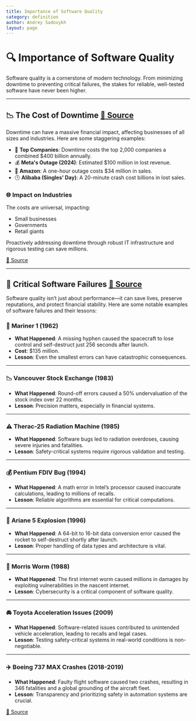 ```yaml
---
title: Importance of Software Quality
category: definition
author: Andrey Sadovykh
layout: page
---
```


# 🔍 Importance of Software Quality  

Software quality is a cornerstone of modern technology. From minimizing downtime to preventing critical failures, the stakes for reliable, well-tested software have never been higher.  

---

## 📉 **The Cost of Downtime**  [🔗 Source](https://queue-it.com/blog/cost-of-downtime/)  
Downtime can have a massive financial impact, affecting businesses of all sizes and industries. Here are some staggering examples:  

- 🏢 **Top Companies**: Downtime costs the top 2,000 companies a combined $400 billion annually.  
- 💰 **Meta's Outage (2024)**: Estimated $100 million in lost revenue.  
- 🛒 **Amazon**: A one-hour outage costs $34 million in sales.  
- 🕒 **Alibaba (Singles' Day)**: A 20-minute crash cost billions in lost sales.  

### 🌐 **Impact on Industries**  
The costs are universal, impacting:  
- Small businesses  
- Governments  
- Retail giants  

Proactively addressing downtime through robust IT infrastructure and rigorous testing can save millions.  

[🔗 Source](https://queue-it.com/blog/cost-of-downtime/)  

---

## 🚀 **Critical Software Failures**  [🔗 Source](https://www.linkedin.com/pulse/biggest-software-failures-history-chronological-journey-corrales-3jube/)  

Software quality isn’t just about performance—it can save lives, preserve reputations, and protect financial stability. Here are some notable examples of software failures and their lessons:  

### 🔴 **Mariner 1 (1962)**  
- **What Happened**: A missing hyphen caused the spacecraft to lose control and self-destruct just 256 seconds after launch.  
- **Cost**: $135 million.  
- **Lesson**: Even the smallest errors can have catastrophic consequences.  

---

### 📉 **Vancouver Stock Exchange (1983)**  
- **What Happened**: Round-off errors caused a 50% undervaluation of the stock index over 22 months.  
- **Lesson**: Precision matters, especially in financial systems.  

---

### ⚠️ **Therac-25 Radiation Machine (1985)**  
- **What Happened**: Software bugs led to radiation overdoses, causing severe injuries and fatalities.  
- **Lesson**: Safety-critical systems require rigorous validation and testing.  

---

### 💰 **Pentium FDIV Bug (1994)**  
- **What Happened**: A math error in Intel’s processor caused inaccurate calculations, leading to millions of recalls.  
- **Lesson**: Reliable algorithms are essential for critical computations.  

---

### 🌌 **Ariane 5 Explosion (1996)**  
- **What Happened**: A 64-bit to 16-bit data conversion error caused the rocket to self-destruct shortly after launch.  
- **Lesson**: Proper handling of data types and architecture is vital.  

---

### 🔐 **Morris Worm (1988)**  
- **What Happened**: The first internet worm caused millions in damages by exploiting vulnerabilities in the nascent internet.  
- **Lesson**: Cybersecurity is a critical component of software quality.  

---

### 🚘 **Toyota Acceleration Issues (2009)**  
- **What Happened**: Software-related issues contributed to unintended vehicle acceleration, leading to recalls and legal cases.  
- **Lesson**: Testing safety-critical systems in real-world conditions is non-negotiable.  

---

### ✈️ **Boeing 737 MAX Crashes (2018-2019)**  
- **What Happened**: Faulty flight software caused two crashes, resulting in 346 fatalities and a global grounding of the aircraft fleet.  
- **Lesson**: Transparency and prioritizing safety in automation systems are crucial.  

[🔗 Source](https://www.linkedin.com/pulse/biggest-software-failures-history-chronological-journey-corrales-3jube/)  

